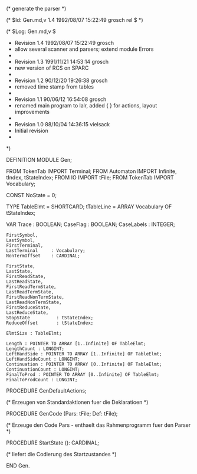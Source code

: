 (* generate the parser *)

(* $Id: Gen.md,v 1.4 1992/08/07 15:22:49 grosch rel $ *)

(* $Log: Gen.md,v $
 * Revision 1.4  1992/08/07  15:22:49  grosch
 * allow several scanner and parsers; extend module Errors
 *
 * Revision 1.3  1991/11/21  14:53:14  grosch
 * new version of RCS on SPARC
 *
 * Revision 1.2  90/12/20  19:26:38  grosch
 * removed time stamp from tables
 * 
 * Revision 1.1  90/06/12  16:54:08  grosch
 * renamed main program to lalr, added { } for actions, layout improvements
 * 
 * Revision 1.0	 88/10/04  14:36:15  vielsack
 * Initial revision
 * 
 *)

DEFINITION MODULE Gen;

FROM TokenTab	IMPORT Terminal;
FROM Automaton	IMPORT Infinite, tIndex, tStateIndex;
FROM IO		IMPORT tFile;
FROM TokenTab	IMPORT Vocabulary;

CONST NoState = 0;

TYPE 
    TableElmt  = SHORTCARD;
    tTableLine = ARRAY Vocabulary OF tStateIndex;

VAR
    Trace : BOOLEAN;
    CaseFlag : BOOLEAN;
    CaseLabels : INTEGER;

    FirstSymbol,
    LastSymbol,
    FirstTerminal,
    LastTerminal     : Vocabulary;
    NonTermOffset    : CARDINAL;

    FirstState,
    LastState,
    FirstReadState,
    LastReadState,
    FirstReadTermState,
    LastReadTermState,
    FirstReadNonTermState,
    LastReadNonTermState,
    FirstReduceState,
    LastReduceState,
    StopState	       : tStateIndex;
    ReduceOffset       : tStateIndex;

    ElmtSize : TableElmt;

    Length : POINTER TO ARRAY [1..Infinite] OF TableElmt;
    LengthCount : LONGINT;
    LeftHandSide : POINTER TO ARRAY [1..Infinite] OF TableElmt;
    LeftHandSideCount : LONGINT;
    Continuation : POINTER TO ARRAY [0..Infinite] OF TableElmt;
    ContinuationCount : LONGINT;
    FinalToProd : POINTER TO ARRAY [0..Infinite] OF TableElmt;
    FinalToProdCount : LONGINT;

PROCEDURE GenDefaultActions;

  (* Erzeugen von Standardaktionen fuer die Deklaratioen *)

PROCEDURE GenCode (Pars: tFile; Def: tFile);

  (* Erzeuge den Code
     Pars  - enthaelt das Rahmenprogramm fuer den Parser *)

PROCEDURE StartState (): CARDINAL;

  (* liefert die Codierung des Startzustandes *)

END Gen.
